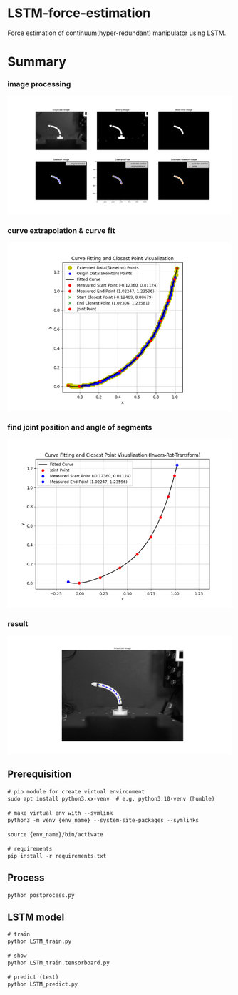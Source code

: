 # LSTM-force-estimation
Force estimation of continuum(hyper-redundant) manipulator using LSTM.

# Summary
### image processing
![Image Description](https://github.com/Bigyuun/LSTM-force-estimation/blob/main/media/process.png)

### curve extrapolation & curve fit
![Image Description](https://github.com/Bigyuun/LSTM-force-estimation/blob/main/media/process_curvefit.png)

### find joint position and angle of segments
![Image Description](https://github.com/Bigyuun/LSTM-force-estimation/blob/main/media/process_curvefit_fin.png)

### result
![Image Description](https://github.com/Bigyuun/LSTM-force-estimation/blob/main/media/process_result.png)

## Prerequisition
```
# pip module for create virtual environment
sudo apt install python3.xx-venv  # e.g. python3.10-venv (humble)

# make virtual env with --symlink
python3 -m venv {env_name} --system-site-packages --symlinks

source {env_name}/bin/activate

# requirements
pip install -r requirements.txt
```

## Process
```
python postprocess.py
```

## LSTM model
```
# train
python LSTM_train.py

# show
python LSTM_train.tensorboard.py

# predict (test)
python LSTM_predict.py
```
